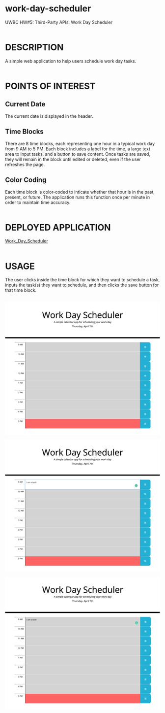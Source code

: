# work-day-scheduler
UWBC HW#5: Third-Party APIs: Work Day Scheduler
<br>
<br>

# DESCRIPTION
A simple web application to help users schedule work day tasks.
<br>
<br>

# POINTS OF INTEREST
## Current Date
The current date is displayed in the header. 
<br>

## Time Blocks
There are 8 time blocks, each representing one hour in a typical work day from 9 AM to 5 PM. Each block includes a label for the time, a large text area to input tasks, and a button to save content. Once tasks are saved, they will remain in the block until edited or deleted, even if the user refreshes the page. 
<br>

## Color Coding
Each time block is color-coded to inticate whether that hour is in the past, present, or future. The application runs this function once per minute in order to maintain time accuracy. 
<br>
<br>

# DEPLOYED APPLICATION
[Work_Day_Scheduler](https://lola-violet.github.io/work-day-scheduler/)
<br>
<br>

# USAGE
The user clicks inside the time block for which they want to schedule a task, inputs the task(s) they want to schedule, and then clicks the save button for that time block. 
<br>
<br>

![home_page_at_5pm](/images/home_page_at_5pm.png)
<br>

![task_input_area](/images/task_input_area.png)
<br>

![saved_task](/images/saved_task.png)

